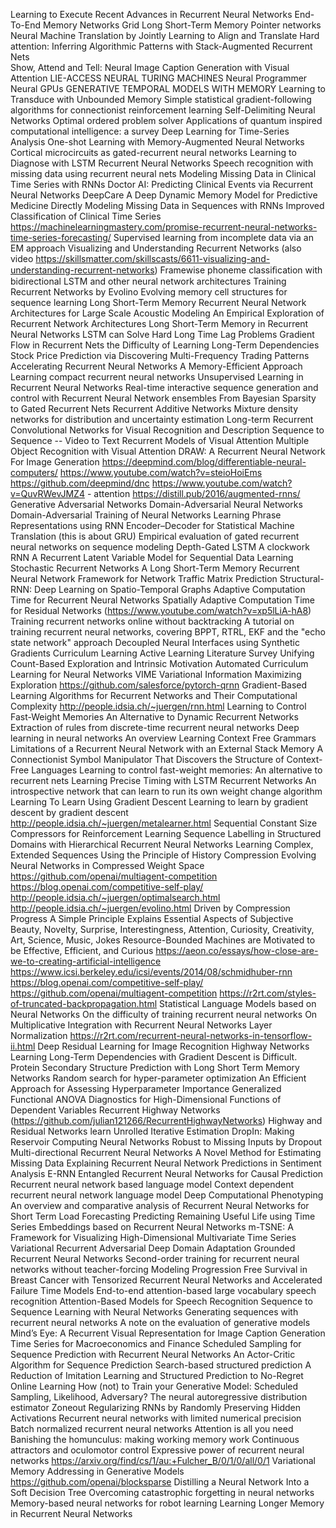 Learning to Execute
Recent Advances in Recurrent Neural Networks
End-To-End Memory Networks
Grid Long Short-Term Memory
Pointer networks
Neural Machine Translation by Jointly Learning to Align and Translate
Hard attention: 
Inferring Algorithmic Patterns with Stack-Augmented Recurrent Nets   
Show, Attend and Tell: Neural Image Caption Generation with Visual Attention
LIE-ACCESS NEURAL TURING MACHINES
Neural Programmer
Neural GPUs
GENERATIVE TEMPORAL MODELS WITH MEMORY
Learning to Transduce with Unbounded Memory
Simple statistical gradient-following algorithms for connectionist reinforcement learning
Self-Delimiting Neural Networks
Optimal ordered problem solver
Applications of quantum inspired computational intelligence: a survey
Deep Learning for Time-Series Analysis
One-shot Learning with Memory-Augmented Neural Networks
Cortical microcircuits as gated-recurrent neural networks
Learning to Diagnose with LSTM Recurrent Neural Networks
Speech recognition with missing data using recurrent neural nets
Modeling Missing Data in Clinical Time Series with RNNs
Doctor AI: Predicting Clinical Events via Recurrent Neural Networks
DeepCare A Deep Dynamic Memory Model for Predictive Medicine
Directly Modeling Missing Data in Sequences with RNNs Improved Classification of Clinical Time Series
https://machinelearningmastery.com/promise-recurrent-neural-networks-time-series-forecasting/
Supervised learning from incomplete data via an EM approach
Visualizing and Understanding Recurrent Networks (also video https://skillsmatter.com/skillscasts/6611-visualizing-and-understanding-recurrent-networks)
Framewise phoneme classiﬁcation with bidirectional LSTM and other neural network architectures
Training Recurrent Networks by Evolino
Evolving memory cell structures for sequence learning
Long Short-Term Memory Recurrent Neural Network Architectures for Large Scale Acoustic Modeling
An Empirical Exploration of Recurrent Network Architectures 
Long Short-Term Memory in Recurrent Neural Networks
LSTM can Solve Hard Long Time Lag Problems
Gradient Flow in Recurrent Nets the Difficulty of Learning Long-Term Dependencies
Stock Price Prediction via Discovering Multi-Frequency Trading Patterns
Accelerating Recurrent Neural Networks A Memory-Efficient Approach
Learning compact recurrent neural networks
Unsupervised Learning in Recurrent Neural Networks
Real-time interactive sequence generation and control with Recurrent Neural Network ensembles
From Bayesian Sparsity to Gated Recurrent Nets
Recurrent Additive Networks
Mixture density networks for distribution and uncertainty estimation
Long-term Recurrent Convolutional Networks for Visual Recognition and Description
Sequence to Sequence -- Video to Text
Recurrent Models of Visual Attention
Multiple Object Recognition with Visual Attention
DRAW: A Recurrent Neural Network For Image Generation
https://deepmind.com/blog/differentiable-neural-computers/
https://www.youtube.com/watch?v=steioHoiEms
https://github.com/deepmind/dnc
https://www.youtube.com/watch?v=QuvRWevJMZ4 - attention
https://distill.pub/2016/augmented-rnns/
Generative Adversarial Networks
Domain-Adversarial Neural Networks
Domain-Adversarial Training of Neural Networks
Learning Phrase Representations using RNN Encoder–Decoder for Statistical Machine Translation (this is about GRU)
Empirical evaluation of gated recurrent neural networks on sequence modeling
Depth-Gated LSTM
A clockwork RNN
A Recurrent Latent Variable Model for Sequential Data
Learning Stochastic Recurrent Networks
A Long Short-Term Memory Recurrent Neural Network Framework for Network Traffic Matrix Prediction
Structural-RNN: Deep Learning on Spatio-Temporal Graphs
Adaptive Computation Time for Recurrent Neural Networks
Spatially Adaptive Computation Time for Residual Networks (https://www.youtube.com/watch?v=xp5lLiA-hA8)
Training recurrent networks online without backtracking
A tutorial on training recurrent neural networks, covering BPPT, RTRL, EKF and the "echo state network" approach
Decoupled Neural Interfaces using Synthetic Gradients
Curriculum Learning
Active Learning Literature Survey
Unifying Count-Based Exploration and Intrinsic Motivation
Automated Curriculum Learning for Neural Networks
VIME Variational Information Maximizing Exploration
https://github.com/salesforce/pytorch-qrnn
Gradient-Based Learning Algorithms for Recurrent Networks and Their Computational Complexity
http://people.idsia.ch/~juergen/rnn.html
Learning to Control Fast-Weight Memories An Alternative to Dynamic Recurrent Networks
Extraction of rules from discrete-time recurrent neural networks
Deep learning in neural networks An overview
Learning Context Free Grammars Limitations of a Recurrent Neural Network with an External Stack Memory
A Connectionist Symbol Manipulator That Discovers the Structure of Context-Free Languages
Learning to control fast-weight memories: An alternative to recurrent nets
Learning Precise Timing with LSTM Recurrent Networks
An introspective network that can learn to run its own weight change algorithm
Learning To Learn Using Gradient Descent
Learning to learn by gradient descent by gradient descent
http://people.idsia.ch/~juergen/metalearner.html
Sequential Constant Size Compressors for Reinforcement Learning
Sequence Labelling in Structured Domains with Hierarchical Recurrent Neural Networks
Learning Complex, Extended Sequences Using the Principle of History Compression
Evolving Neural Networks in Compressed Weight Space
https://github.com/openai/multiagent-competition
https://blog.openai.com/competitive-self-play/
http://people.idsia.ch/~juergen/optimalsearch.html
http://people.idsia.ch/~juergen/evolino.html
Driven by Compression Progress A Simple Principle Explains Essential Aspects of Subjective Beauty, Novelty, Surprise, Interestingness, Attention, Curiosity, Creativity, Art, Science, Music, Jokes
Resource-Bounded Machines are Motivated to be Effective, Efficient, and Curious
https://aeon.co/essays/how-close-are-we-to-creating-artificial-intelligence
https://www.icsi.berkeley.edu/icsi/events/2014/08/schmidhuber-rnn
https://blog.openai.com/competitive-self-play/
https://github.com/openai/multiagent-competition
https://r2rt.com/styles-of-truncated-backpropagation.html
Statistical Language Models based on Neural Networks
On the difficulty of training recurrent neural networks
On Multiplicative Integration with Recurrent Neural Networks
Layer Normalization
https://r2rt.com/recurrent-neural-networks-in-tensorflow-ii.html
Deep Residual Learning for Image Recognition
Highway Networks
Learning Long-Term Dependencies with Gradient Descent is Difficult.
Protein Secondary Structure Prediction with Long Short Term Memory Networks
Random search for hyper-parameter optimization
An Efficient Approach for Assessing Hyperparameter Importance
Generalized Functional ANOVA Diagnostics for High-Dimensional Functions of Dependent Variables
Recurrent Highway Networks (https://github.com/julian121266/RecurrentHighwayNetworks)
Highway and Residual Networks learn Unrolled Iterative Estimation
DropIn: Making Reservoir Computing Neural Networks Robust to Missing Inputs by Dropout
Multi-directional Recurrent Neural Networks A Novel Method for Estimating Missing Data
Explaining Recurrent Neural Network Predictions in Sentiment Analysis
E-RNN Entangled Recurrent Neural Networks for Causal Prediction
Recurrent neural network based language model
Context dependent recurrent neural network language model
Deep Computational Phenotyping
An overview and comparative analysis of Recurrent Neural Networks for Short Term Load Forecasting
Predicting Remaining Useful Life using Time Series Embeddings based on Recurrent Neural Networks
m-TSNE: A Framework for Visualizing High-Dimensional Multivariate Time Series
Variational Recurrent Adversarial Deep Domain Adaptation
Grounded Recurrent Neural Networks
Second-order training for recurrent neural networks without teacher-forcing
Modeling Progression Free Survival in Breast Cancer with Tensorized Recurrent Neural Networks and Accelerated Failure Time Models
End-to-end attention-based large vocabulary speech recognition
Attention-Based Models for Speech Recognition
Sequence to Sequence Learning with Neural Networks
Generating sequences with recurrent neural networks
A note on the evaluation of generative models
Mind’s Eye: A Recurrent Visual Representation for Image Caption Generation
Time Series for Macroeconomics and Finance
Scheduled Sampling for Sequence Prediction with Recurrent Neural Networks
An Actor-Critic Algorithm for Sequence Prediction
Search-based structured prediction
A Reduction of Imitation Learning and Structured Prediction to No-Regret Online Learning
How (not) to Train your Generative Model: Scheduled Sampling, Likelihood, Adversary?
The neural autoregressive distribution estimator
Zoneout Regularizing RNNs by Randomly Preserving Hidden Activations
Recurrent neural networks with limited numerical precision
Batch normalized recurrent neural networks
Attention is all you need
Banishing the homunculus: making working memory work
Continuous attractors and oculomotor control
Expressive power of recurrent neural networks
https://arxiv.org/find/cs/1/au:+Fulcher_B/0/1/0/all/0/1
Variational Memory Addressing in Generative Models
https://github.com/openai/blocksparse
Distilling a Neural Network Into a Soft Decision Tree
Overcoming catastrophic forgetting in neural networks
Memory-based neural networks for robot learning
Learning Longer Memory in Recurrent Neural Networks